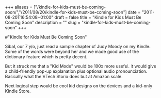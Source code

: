 +++
aliases = ["/kindle-for-kids-must-be-coming-soon/","/2011/08/20/kindle-for-kids-must-be-coming-soon"]
date = "2011-08-20T16:54:08+01:00"
draft = false
title = "Kindle for Kids Must Be Coming Soon"
description = ""
slug = "kindle-for-kids-must-be-coming-soon"
+++

#"Kindle for Kids Must Be Coming Soon"


 <p>Sibal, our 7 y/o, just read a sample chapter of Judy Moody on my Kindle. Some of the words were beyond her and we made good use of the dictionary feature which is pretty decent.</p> <p>But it struck me that a &quot;Kid Mode&quot; would be 100x more useful. It would give a child-friendly pop-up explanation plus optional audio pronounciation. Basically what the VTech Storio does but at Amazon scale.</p> <p>Next logical step would be cool kid designs on the devices and a kid-only Kindle Store.</p>
 